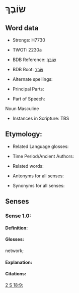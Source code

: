 # שׂוֹבֶךְ

<!-- Status: S2="NeedsEdits" -->
<!-- Lexica used for edits:   -->

## Word data

* Strongs: H7730

* TWOT: 2230a

* BDB Reference: [שׂוֹבֶךְ](rc://en/bdb/dict/u.ac.ab)

* BDB Root: [שׂבך](rc://en/bdb/dict/u.ac.aa)

* Alternate spellings:

* Principal Parts:

* Part of Speech:

Noun Masculine 

* Instances in Scripture: TBS

## Etymology:

* Related Language glosses:

* Time Period/Ancient Authors:

* Related words:

* Antonyms for all senses:

* Synonyms for all senses:

## Senses

### Sense 1.0:

#### Definition:

#### Glosses:

network; 

#### Explanation:

#### Citations:

[2 S 18:9](rc://he/uhb/book/2sa/18/9); 

